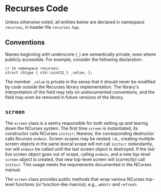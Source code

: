 # Recurses Code

Unless otherwise noted, all entities below are declared in namespace `recurses`, in header file `recurses.hpp`.

## Conventions

Names beginning with underscore (`_`) are semantically private, even where publicly accessible.  For example, consider the following declaration:

    // In namespace recurses:
    struct chtype { std::uint32_t _value; };

The member `_value` is private in the sense that it should never be modified by code outside the Recurses library implementation.  The library's interpretation of the field may rely on undocumented conventions, and the field may even be removed in future versions of the library.

## `screen`

The `screen` class is a sentry responsible for both setting up and tearing down the NCurses system.  The first time `screen` is instantiated, its constructor calls NCurses `initscr`; likewise, the corresponding destructor calls Ncurses `endwin`.  Screen scopes may be nested; i.e., creating multiple screen objects in the same lexical scope will not call `initscr` redundantly, nor will `endwin` be called until the last screen object is destroyed.  If the last live screen object goes out of scope, calling `endwin`, and a new top-level `screen` object is created, that new top-level screen will (correctly) call `initscr`.  This usage meets the requirements documented in the NCurses manual.

The `screen` class provides public methods that wrap various NCurses top-level functions (or function-like macros); e.g., `addstr` and `refresh`.
